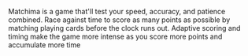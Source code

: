 Matchima is a game that'll test your speed, accuracy, and patience combined. Race against time to score as many points as possible by matching playing cards before the clock runs out. Adaptive scoring and timing make the game more intense as you score more points and accumulate more time
